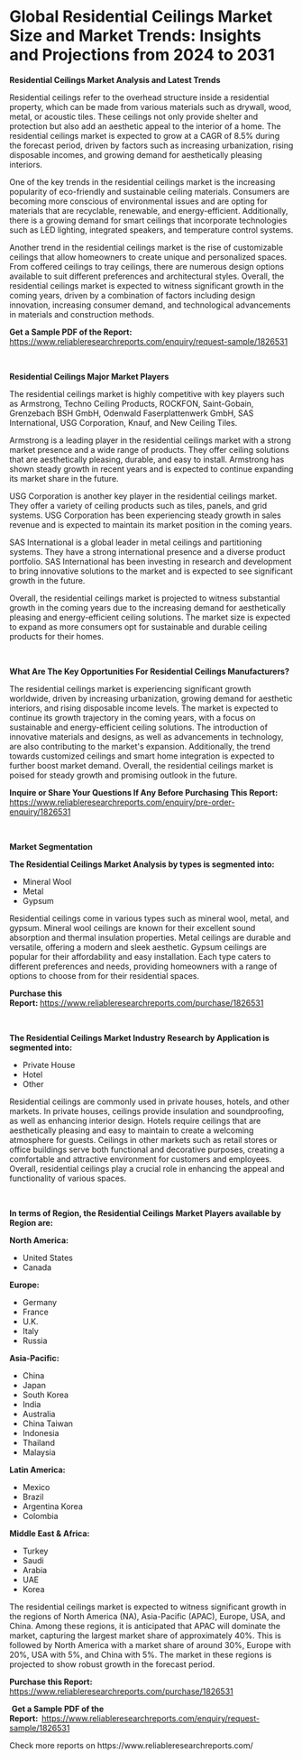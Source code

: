 <p><h1>Global Residential Ceilings Market Size and Market Trends: Insights and Projections from 2024 to 2031</h1></p><p><strong>Residential Ceilings Market Analysis and Latest Trends</strong></p>
<p><p>Residential ceilings refer to the overhead structure inside a residential property, which can be made from various materials such as drywall, wood, metal, or acoustic tiles. These ceilings not only provide shelter and protection but also add an aesthetic appeal to the interior of a home. The residential ceilings market is expected to grow at a CAGR of 8.5% during the forecast period, driven by factors such as increasing urbanization, rising disposable incomes, and growing demand for aesthetically pleasing interiors.</p><p>One of the key trends in the residential ceilings market is the increasing popularity of eco-friendly and sustainable ceiling materials. Consumers are becoming more conscious of environmental issues and are opting for materials that are recyclable, renewable, and energy-efficient. Additionally, there is a growing demand for smart ceilings that incorporate technologies such as LED lighting, integrated speakers, and temperature control systems.</p><p>Another trend in the residential ceilings market is the rise of customizable ceilings that allow homeowners to create unique and personalized spaces. From coffered ceilings to tray ceilings, there are numerous design options available to suit different preferences and architectural styles. Overall, the residential ceilings market is expected to witness significant growth in the coming years, driven by a combination of factors including design innovation, increasing consumer demand, and technological advancements in materials and construction methods.</p></p>
<p><strong>Get a Sample PDF of the Report:&nbsp;</strong> <a href="https://www.reliableresearchreports.com/enquiry/request-sample/1826531">https://www.reliableresearchreports.com/enquiry/request-sample/1826531</a></p>
<p>&nbsp;</p>
<p><strong>Residential Ceilings Major Market Players</strong></p>
<p><p>The residential ceilings market is highly competitive with key players such as Armstrong, Techno Ceiling Products, ROCKFON, Saint-Gobain, Grenzebach BSH GmbH, Odenwald Faserplattenwerk GmbH, SAS International, USG Corporation, Knauf, and New Ceiling Tiles.</p><p>Armstrong is a leading player in the residential ceilings market with a strong market presence and a wide range of products. They offer ceiling solutions that are aesthetically pleasing, durable, and easy to install. Armstrong has shown steady growth in recent years and is expected to continue expanding its market share in the future.</p><p>USG Corporation is another key player in the residential ceilings market. They offer a variety of ceiling products such as tiles, panels, and grid systems. USG Corporation has been experiencing steady growth in sales revenue and is expected to maintain its market position in the coming years.</p><p>SAS International is a global leader in metal ceilings and partitioning systems. They have a strong international presence and a diverse product portfolio. SAS International has been investing in research and development to bring innovative solutions to the market and is expected to see significant growth in the future.</p><p>Overall, the residential ceilings market is projected to witness substantial growth in the coming years due to the increasing demand for aesthetically pleasing and energy-efficient ceiling solutions. The market size is expected to expand as more consumers opt for sustainable and durable ceiling products for their homes.</p></p>
<p>&nbsp;</p>
<p><strong>What Are The Key Opportunities For Residential Ceilings Manufacturers?</strong></p>
<p><p>The residential ceilings market is experiencing significant growth worldwide, driven by increasing urbanization, growing demand for aesthetic interiors, and rising disposable income levels. The market is expected to continue its growth trajectory in the coming years, with a focus on sustainable and energy-efficient ceiling solutions. The introduction of innovative materials and designs, as well as advancements in technology, are also contributing to the market's expansion. Additionally, the trend towards customized ceilings and smart home integration is expected to further boost market demand. Overall, the residential ceilings market is poised for steady growth and promising outlook in the future.</p></p>
<p><strong>Inquire or Share Your Questions If Any Before Purchasing This Report:</strong> <a href="https://www.reliableresearchreports.com/enquiry/pre-order-enquiry/1826531">https://www.reliableresearchreports.com/enquiry/pre-order-enquiry/1826531</a></p>
<p>&nbsp;</p>
<p><strong>Market Segmentation</strong></p>
<p><strong>The Residential Ceilings Market Analysis by types is segmented into:</strong></p>
<p><ul><li>Mineral Wool</li><li>Metal</li><li>Gypsum</li></ul></p>
<p><p>Residential ceilings come in various types such as mineral wool, metal, and gypsum. Mineral wool ceilings are known for their excellent sound absorption and thermal insulation properties. Metal ceilings are durable and versatile, offering a modern and sleek aesthetic. Gypsum ceilings are popular for their affordability and easy installation. Each type caters to different preferences and needs, providing homeowners with a range of options to choose from for their residential spaces.</p></p>
<p><strong>Purchase this Report:&nbsp;</strong><a href="https://www.reliableresearchreports.com/purchase/1826531">https://www.reliableresearchreports.com/purchase/1826531</a></p>
<p>&nbsp;</p>
<p><strong>The Residential Ceilings Market Industry Research by Application is segmented into:</strong></p>
<p><ul><li>Private House</li><li>Hotel</li><li>Other</li></ul></p>
<p><p>Residential ceilings are commonly used in private houses, hotels, and other markets. In private houses, ceilings provide insulation and soundproofing, as well as enhancing interior design. Hotels require ceilings that are aesthetically pleasing and easy to maintain to create a welcoming atmosphere for guests. Ceilings in other markets such as retail stores or office buildings serve both functional and decorative purposes, creating a comfortable and attractive environment for customers and employees. Overall, residential ceilings play a crucial role in enhancing the appeal and functionality of various spaces.</p></p>
<p>&nbsp;</p>
<p><strong>In terms of Region, the Residential Ceilings Market Players available by Region are:</strong></p>
<p>
    <p> <strong> North America: </strong>
        <ul>
            <li>United States</li>
            <li>Canada</li>
        </ul>
        </p> 
    <p> <strong> Europe: </strong>
        <ul>
            <li>Germany</li>
            <li>France</li>
            <li>U.K.</li>
            <li>Italy</li>
            <li>Russia</li>
        </ul>
        </p> 
    <p> <strong> Asia-Pacific: </strong>
        <ul>
            <li>China</li>
            <li>Japan</li>
            <li>South Korea</li>
            <li>India</li>
            <li>Australia</li>
            <li>China Taiwan</li>
            <li>Indonesia</li>
            <li>Thailand</li>
            <li>Malaysia</li>
        </ul>
        </p> 
    <p> <strong> Latin America: </strong>
        <ul>
            <li>Mexico</li>
            <li>Brazil</li>
            <li>Argentina Korea</li>
            <li>Colombia</li>
        </ul>
        </p> 
    <p> <strong> Middle East & Africa: </strong>
        <ul>
            <li>Turkey</li>
            <li>Saudi</li>
            <li>Arabia</li>
            <li>UAE</li>
            <li>Korea</li>
        </ul>
    </p>
    </p>
<p><p>The residential ceilings market is expected to witness significant growth in the regions of North America (NA), Asia-Pacific (APAC), Europe, USA, and China. Among these regions, it is anticipated that APAC will dominate the market, capturing the largest market share of approximately 40%. This is followed by North America with a market share of around 30%, Europe with 20%, USA with 5%, and China with 5%. The market in these regions is projected to show robust growth in the forecast period.</p></p>
<p><strong>Purchase this Report: </strong><a href="https://www.reliableresearchreports.com/purchase/1826531">https://www.reliableresearchreports.com/purchase/1826531</a></p>
<p>&nbsp;<strong>Get a Sample PDF of the Report:&nbsp;&nbsp;</strong><a href="https://www.reliableresearchreports.com/enquiry/request-sample/1826531">https://www.reliableresearchreports.com/enquiry/request-sample/1826531</a></p>
<p><strong></strong></p>
<p>Check more reports on https://www.reliableresearchreports.com/</p>